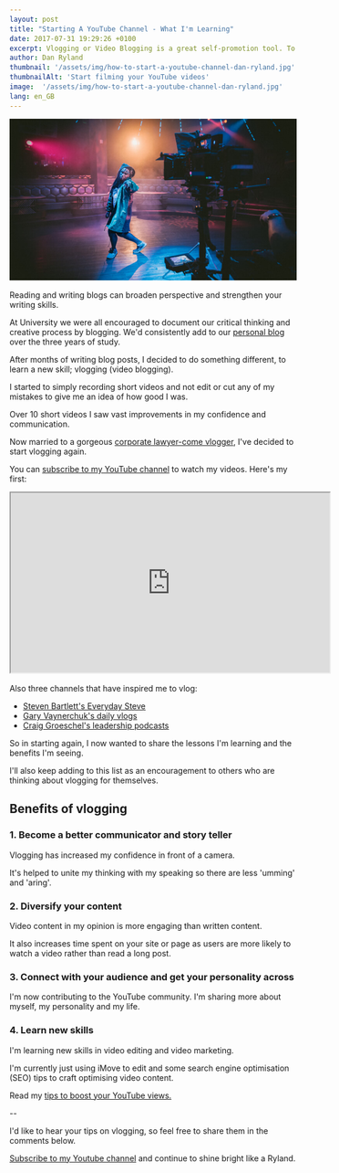 ```yaml
---
layout: post
title: "Starting A YouTube Channel - What I'm Learning"
date: 2017-07-31 19:29:26 +0100
excerpt: Vlogging or Video Blogging is a great self-promotion tool. To encourage new vloggers, here are the lessons I'm learning.
author: Dan Ryland
thumbnail: '/assets/img/how-to-start-a-youtube-channel-dan-ryland.jpg'
thumbnailAlt: 'Start filming your YouTube videos'
image:  '/assets/img/how-to-start-a-youtube-channel-dan-ryland.jpg'
lang: en_GB
---
```

![Starting your YouTube channel](/assets/img/how-to-start-a-youtube-channel-dan-ryland.jpg)

Reading and writing blogs can broaden perspective and strengthen your writing skills.

At University we were all encouraged to document our critical thinking and creative process by blogging. We'd consistently add to our [personal blog](http://cityandwool.blogspot.co.uk/) over the three years of study.

After months of writing blog posts, I decided to do something different, to learn a new skill; vlogging (video blogging).

I started to simply recording short videos and not edit or cut any of my mistakes to give me an idea of how good I was.

Over 10 short videos I saw vast improvements in my confidence and communication.

Now married to a gorgeous [corporate lawyer-come vlogger](http://kimaonline.com), I've decided to start vlogging again.

You can [subscribe to my YouTube channel](https://www.youtube.com/channel/UC-juA1PYRWYqD7Dym65g4HQ) to watch my videos. Here's my first:

<div class="video">
    <iframe width="560" height="315" src="https://www.youtube.com/embed/5Ut-aiQHpCY?rel=0&amp;controls=0&amp;showinfo=0"></iframe>
</div>

Also three channels that have inspired me to vlog:

- [Steven Bartlett's Everyday Steve](https://www.youtube.com/channel/UC_LOoFtney1PI4La_edqz0w)
- [Gary Vaynerchuk's daily vlogs](https://www.youtube.com/user/GaryVaynerchuk)
- [Craig Groeschel's leadership podcasts](https://www.youtube.com/watch?v=sX95oYDB_nU&list=PLXvTERtQ_HV-wSR_EaHfphJ4RdVyFXWx5)

So in starting again, I now wanted to share the lessons I'm learning and the benefits I'm seeing.

I'll also keep adding to this list as an encouragement to others who are thinking about vlogging for themselves.

## Benefits of vlogging ##

### 1. Become a better communicator and story teller ###

Vlogging has increased my confidence in front of a camera.

It's helped to unite my thinking with my speaking so there are less 'umming' and 'aring'.

### 2. Diversify your content ###

Video content in my opinion is more engaging than written content.

It also increases time spent on your site or page as users are more likely to watch a video rather than read a long post.

### 3. Connect with your audience and get your personality across ###

I'm now contributing to the YouTube community. I'm sharing more about myself, my personality and my life.

### 4. Learn new skills ###

I'm learning new skills in video editing and video marketing.

I'm currently just using iMove to edit and some search engine optimisation (SEO) tips to craft optimising video content.

Read my [tips to boost your YouTube views.](https://danryland.co.uk/boost-your-youtube-views)

--

I'd like to hear your tips on vlogging, so feel free to share them in the comments below.

[Subscribe to my Youtube channel](https://www.youtube.com/channel/UC-juA1PYRWYqD7Dym65g4HQ) and continue to shine bright like a Ryland.
